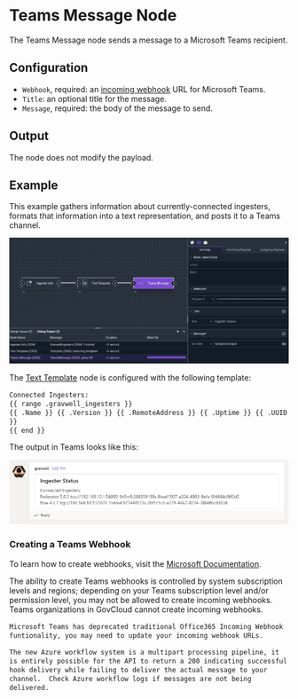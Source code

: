 # Teams Message Node

The Teams Message node sends a message to a Microsoft Teams recipient.

## Configuration

* `Webhook`, required: an [incoming webhook](https://learn.microsoft.com/en-us/microsoftteams/platform/webhooks-and-connectors/how-to/add-incoming-webhook?tabs=newteams%2Cdotnet) URL for Microsoft Teams.
* `Title`: an optional title for the message.
* `Message`, required: the body of the message to send.

## Output

The node does not modify the payload.

## Example

This example gathers information about currently-connected ingesters, formats that information into a text representation, and posts it to a Teams channel.

![](teams-example.png)

The [Text Template](template) node is configured with the following template:

```
Connected Ingesters:
{{ range .gravwell_ingesters }}
{{ .Name }} {{ .Version }} {{ .RemoteAddress }} {{ .Uptime }} {{ .UUID }}
{{ end }}
```

The output in Teams looks like this:

![](teams-output.png)


### Creating a Teams Webhook

To learn how to create webhooks, visit the [Microsoft Documentation](https://support.microsoft.com/en-us/office/create-incoming-webhooks-with-workflows-for-microsoft-teams-8ae491c7-0394-4861-ba59-055e33f75498).

The ability to create Teams webhooks is controlled by system subscription levels and regions; depending on your Teams subscription level and/or permission level, you may not be allowed to create incoming webhooks.  Teams organizations in GovCloud cannot create incoming webhooks.

```{note}
Microsoft Teams has deprecated traditional Office365 Incoming Webhook funtionality, you may need to update your incoming webhook URLs.
```

```{warning}
The new Azure workflow system is a multipart processing pipeline, it is entirely possible for the API to return a 200 indicating successful hook delivery while failing to deliver the actual message to your channel.  Check Azure workflow logs if messages are not being delivered.
```
